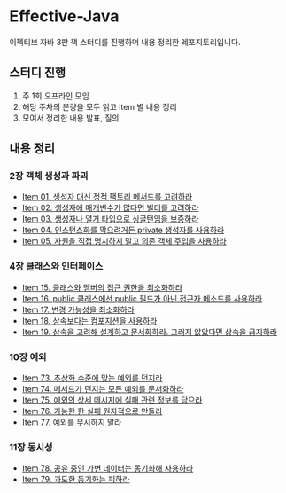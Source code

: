 # Effective-Java
이펙티브 자바 3판 책 스터디를 진행하며 내용 정리한 레포지토리입니다.


## 스터디 진행
1. 주 1회 오프라인 모임 
2. 해당 주차의 분량을 모두 읽고 item 별 내용 정리
3. 모여서 정리한 내용 발표, 질의


## 내용 정리
### 2장 객체 생성과 파괴
- [Item 01. 생성자 대신 정적 팩토리 메서드를 고려하라](/chapter02/item-01.md)
- [Item 02. 생성자에 매개변수가 많다면 빌더를 고려하라](/chapter02/item-02.md)
- [Item 03. 생성자나 열거 타입으로 싱글턴임을 보증하라](/chapter02/item-03.md)
- [Item 04. 인스턴스화를 막으려거든 private 생성자를 사용하라](/chapter02/item-04.md)
- [Item 05. 자원을 직접 명시하지 말고 의존 객체 주입을 사용하라](/chapter02/item-05.md)

### 4장 클래스와 인터페이스
- [Item 15. 클래스와 멤버의 접근 권한을 최소화하라](/chapter04/item-15.md)
- [Item 16. public 클래스에선 public 필드가 아닌 접근자 메소드를 사용하라](/chapter04/item-16.md)
- [Item 17. 변경 가능성을 최소화하라](/chapter04/item-17.md)
- [Item 18. 상속보다는 컴포지션을 사용하라](/chapter04/item-18.md)
- [Item 19. 상속을 고려해 설계하고 문서화하라. 그러지 않았다면 상속을 금지하라](/chapter04/item-19.md)

### 10장 예외
- [Item 73. 추상화 수준에 맞는 예외를 던지라](/chapter10/item-73.md)
- [Item 74. 메서드가 던지는 모든 예외를 문서화하라](/chapter10/item-74.md)
- [Item 75. 예외의 상세 메시지에 실패 관련 정보를 담으라](/chapter10/item-75.md)
- [Item 76. 가능한 한 실패 원자적으로 만들라](/chapter10/item-76.md)
- [Item 77. 예외를 무시하지 말라](/chapter10/item-77.md)

### 11장 동시성
- [Item 78. 공유 중인 가변 데이터는 동기화해 사용하라](/chapter11/item-78.md)
- [Item 79. 과도한 동기화는 피하라](/chapter11/item-79.md)